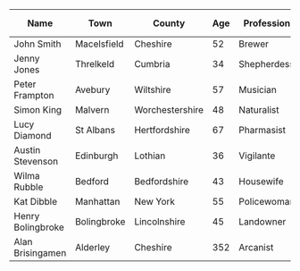 <html>
<head>
<style type="text/css">
/* important styles */

table {
  position: relative;
  width: 700px;
  background-color: #aaa;
  overflow: hidden;
  border-collapse: collapse;
}


/*thead*/
thead {
  position: relative;
  display: block; /*seperates the header from the body allowing it to be positioned*/
  width: 700px;
  overflow: visible;
}

thead th {
  background-color: #99a;
  min-width: 120px;
  height: 32px;
  border: 1px solid #222;
}

thead th:nth-child(1) {/*first cell in the header*/
  position: relative;
  display: block; /*seperates the first cell in the header from the header*/
  background-color: #88b;
}


/*tbody*/
tbody {
  position: relative;
  display: block; /*seperates the tbody from the header*/
  width: 700px;
  height: 239px;
  overflow: scroll;
}

tbody td {
  background-color: #bbc;
  min-width: 120px;
  border: 1px solid #222;
}

tbody tr td:nth-child(1) {  /*the first cell in each tr*/
  position: relative;
  display: block; /*seperates the first column from the tbody*/
  height: 40px;
  background-color: #99a;
}
</style>
</head>

<body>
  <table>
    <thead>
      <tr>
        <th>Name</th>
        <th>Town</th>
        <th>County</th>
        <th>Age</th>
        <th>Profession</th>
        <th>Anual Income</th>
        <th>Matital Status</th>
        <th>Children</th>
      </tr>
    </thead>
    <tbody>
      <tr>
        <td>John Smith</td>
        <td>Macelsfield</td>
        <td>Cheshire</td>
        <td>52</td>
        <td>Brewer</td>
        <td>£47,000</td>
        <td>Married</td>
        <td>2</td>
      </tr>
      <tr>
        <td>Jenny Jones</td>
        <td>Threlkeld</td>
        <td>Cumbria</td>
        <td>34</td>
        <td>Shepherdess</td>
        <td>£28,000</td>
        <td>Single</td>
        <td>0</td>
      </tr>
      <tr>
        <td>Peter Frampton</td>
        <td>Avebury</td>
        <td>Wiltshire</td>
        <td>57</td>
        <td>Musician</td>
        <td>£124,000</td>
        <td>Married</td>
        <td>4</td>
      </tr>
      <tr>
        <td>Simon King</td>
        <td>Malvern</td>
        <td>Worchestershire</td>
        <td>48</td>
        <td>Naturalist</td>
        <td>£65,000</td>
        <td>Married</td>
        <td>2</td>
      </tr>
      <tr>
        <td>Lucy Diamond</td>
        <td>St Albans</td>
        <td>Hertfordshire</td>
        <td>67</td>
        <td>Pharmasist</td>
        <td>Retired</td>
        <td>Married</td>
        <td>3</td>
      </tr>
      <tr>
        <td>Austin Stevenson</td>
        <td>Edinburgh</td>
        <td>Lothian </td>
        <td>36</td>
        <td>Vigilante</td>
        <td>£86,000</td>
        <td>Single</td>
        <td>Unknown</td>
      </tr>
      <tr>
        <td>Wilma Rubble</td>
        <td>Bedford</td>
        <td>Bedfordshire</td>
        <td>43</td>
        <td>Housewife</td>
        <td>N/A</td>
        <td>Married</td>
        <td>1</td>
      </tr>
      <tr>
        <td>Kat Dibble</td>
        <td>Manhattan</td>
        <td>New York</td>
        <td>55</td>
        <td>Policewoman</td>
        <td>$36,000</td>
        <td>Single</td>
        <td>1</td>
      </tr>
      <tr>
        <td>Henry Bolingbroke</td>
        <td>Bolingbroke</td>
        <td>Lincolnshire</td>
        <td>45</td>
        <td>Landowner</td>
        <td>Lots</td>
        <td>Married</td>
        <td>6</td>
      </tr>
      <tr>
        <td>Alan Brisingamen</td>
        <td>Alderley</td>
        <td>Cheshire</td>
        <td>352</td>
        <td>Arcanist</td>
        <td>A pile of gems</td>
        <td>Single</td>
        <td>0</td>
      </tr>
    </tbody>
  </table>
</body>

<script>
   $(document).ready(function() {
  $('tbody').scroll(function(e) { //detect a scroll event on the tbody
  	/*
    Setting the thead left value to the negative valule of tbody.scrollLeft will make it track the movement
    of the tbody element. Setting an elements left value to that of the tbody.scrollLeft left makes it maintain 			it's relative position at the left of the table.    
    */
    $('thead').css("left", -$("tbody").scrollLeft()); //fix the thead relative to the body scrolling
    $('thead th:nth-child(1)').css("left", $("tbody").scrollLeft()); //fix the first cell of the header
    $('tbody td:nth-child(1)').css("left", $("tbody").scrollLeft()); //fix the first column of tdbody
  });
});
</script>
</html>
